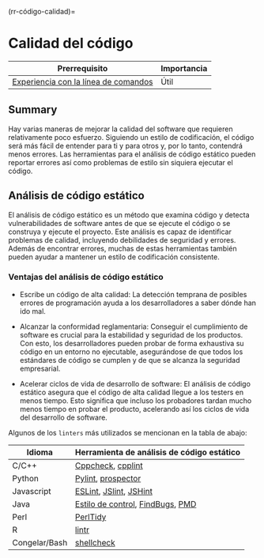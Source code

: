 (rr-código-calidad)=
# Calidad del código

| Prerrequisito                                                                                     | Importancia |
| ------------------------------------------------------------------------------------------------- | ----------- |
| [Experiencia con la línea de comandos](https://programminghistorian.org/en/lessons/intro-to-bash) | Útil        |

## Summary

Hay varias maneras de mejorar la calidad del software que requieren relativamente poco esfuerzo. Siguiendo un estilo de codificación, el código será más fácil de entender para ti y para otros y, por lo tanto, contendrá menos errores. Las herramientas para el análisis de código estático pueden reportar errores así como problemas de estilo sin siquiera ejecutar el código.

## Análisis de código estático

El análisis de código estático es un método que examina código y detecta vulnerabilidades de software antes de que se ejecute el código o se construya y ejecute el proyecto. Este análisis es capaz de identificar problemas de calidad, incluyendo debilidades de seguridad y errores. Además de encontrar errores, muchas de estas herramientas también pueden ayudar a mantener un estilo de codificación consistente.

### Ventajas del análisis de código estático

- Escribe un código de alta calidad: La detección temprana de posibles errores de programación ayuda a los desarrolladores a saber dónde han ido mal.

- Alcanzar la conformidad reglamentaria: Conseguir el cumplimiento de software es crucial para la estabilidad y seguridad de los productos. Con esto, los desarrolladores pueden probar de forma exhaustiva su código en un entorno no ejecutable, asegurándose de que todos los estándares de código se cumplen y de que se alcanza la seguridad empresarial.

- Acelerar ciclos de vida de desarrollo de software: El análisis de código estático asegura que el código de alta calidad llegue a los testers en menos tiempo. Esto significa que incluso los probadores tardan mucho menos tiempo en probar el producto, acelerando así los ciclos de vida del desarrollo de software.

Algunos de los `linters` más utilizados se mencionan en la tabla de abajo:

| Idioma        | Herramienta de análisis de código estático                                                                                          |
| ------------- | ----------------------------------------------------------------------------------------------------------------------------------- |
| C/C++         | [Cppcheck](http://cppcheck.sourceforge.net/), [cpplint](https://github.com/cpplintcpplint)                                          |
| Python        | [Pylint](https://pypi.org/project/pylint/), [prospector](https://prospector.readthedocs.io)                                         |
| Javascript    | [ESLint](https://eslint.org/), [JSlint](https://jslint.com/), [JSHint](https://jshint.com/)                                         |
| Java          | [Estilo de control](https://checkstyle.sourceforge.io/), [FindBugs](http://findbugs.sourceforge.net), [PMD](https://pmd.github.io/) |
| Perl          | [PerlTidy](https://metacpan.org/pod/perltidy)                                                                                       |
| R             | [lintr](https://github.com/jimhester/lintr)                                                                                         |
| Congelar/Bash | [shellcheck](https://www.shellcheck.net)                                                                                            |
